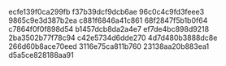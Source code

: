 ecfe139f0ca299fb
f37b39dcf9dcb6ae
96c0c4c9fd3feee3
9865c9e3d387b2ea
c881f6846a41c861
68f2847f5b1b0f64
c7864f0f0f898d54
b1457dcb8da2a4e7
ef7de4bc898d9218
2ba3502b77f78c94
c42e5734d6dde270
4d7d480b3888dc8e
266d60b8ace70eed
3116e75ca811b760
23138aa20b883ea1
d5a5ce828188aa91
